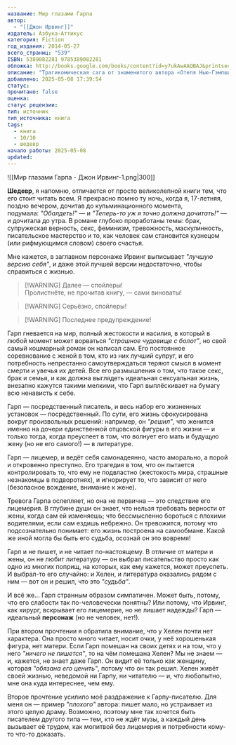```yaml
---
название: Мир глазами Гарпа
автор:
  - "[[Джон Ирвинг]]"
издатель: Азбука-Аттикус
категория: Fiction
год_издания: 2014-05-27
всего_страниц: "539"
ISBN: 5389082281 9785389082281
обложка: http://books.google.com/books/content?id=y7ukAwAAQBAJ&printsec=frontcover&img=1&zoom=1&edge=curl&source=gbs_api
описание: "Трагикомическая сага от знаменитого автора «Отеля Нью-Гэмпшир» и «Правил виноделов», «Мужчин не ее жизни» и «Последней ночи на Извилистой реке», «Сына цирка» и «Четвертой руки», панорамный бурлеск, сходный по размаху с «Бойней номер пять» Курта Воннегута или «Уловкой-22» Джозефа Хеллера. Именно «Мир глазами Гарпа» сделал Ирвинга современным классиком; роман был удостоен премии Национального книжного фонда, входил в шорт-лист Национальной книжной премии США, а также, по упорным слухам, и в шорт-лист Пулицеровской премии (оглашать пулицеровские шорт-листы начали ровно со следующего премиального года). «Мир глазами Гарпа» — это современная сага о семье, живущей в нашем беспощадном мире, члены которой пытаются, каждый по-своему и с переменным успехом, обрести гармонию. Главный герой романа — писатель, скандально знаменитый как своими книгами, так и обстоятельствами своего появления на свет; его произведения, реалистичные и абсурдные, вплетены в ткань романа. Сам автор точнее всего определил отношение будущих читателей к книге: «Она, возможно, вызовет порой улыбку даже у самого мрачного типа, однако разобьет немало чересчур нежных сердец»."
добавлено: 2025-05-08 17:39:54
статус: 
прочитано: false
оценка: 
статус рецензии: 
тип: источник
тип_источника: книга
tags:
  - книга
  - 10/10
  - шедевр
начало работы: 2025-05-08
updated:
---
```

![[Мир глазами Гарпа - Джон Ирвинг-1.png|300]]

**Шедевр**, я напомню, отличается от просто великолепной книги тем, что его стоит читать всем. Я прекрасно помню ту ночь, когда я, 17-летняя, поздно вечером, дочитав до кульминационного момента, подумала: _"Обалдеть!"_ — и _"Теперь-то уж я точно должна дочитать!"_ — и дочитала до утра. В романе глубоко проработаны темы: брак, супружеская верность, секс, феминизм, тревожность, маскулинность, писательское мастерство и то, как человек сам становится кузнецом (или рифмующимся словом) своего счастья.

Мне кажется, в заглавном персонаже Ирвинг выписывает _"лучшую версию себя"_, и даже этой лучшей версии недостаточно, чтобы справиться с жизнью.

> [!WARNING] Далее — спойлеры!  
> Пролистнёте, не прочитав книгу, — сами виноваты!

> [!WARNING] Серьёзно, спойлеры!

> [!WARNING] Последнее предупреждение!

Гарп гневается на мир, полный жестокости и насилия, в который в любой момент может ворваться _"страшное чудовище с болот"_, но свой самый кошмарный роман он написал сам. Его постоянное соревнование с женой в том, кто из них лучший супруг, и его потребность непрестанно самоутверждаться теряют смысл в момент смерти и увечья их детей. Все его размышления о том, что такое секс, брак и семья, и как должна выглядеть идеальная сексуальная жизнь, внезапно кажутся такими мелкими, что Гарп выплёскивает на бумагу всю ненависть к себе.

Гарп — посредственный писатель, и весь набор его жизненных установок — посредственный. По сути, его жизнь сфокусирована вокруг произвольных решений: например, он _"решил"_, что женится именно на дочери единственной отцовской фигуры в его жизни — и только тогда, когда преуспеет в том, что волнует его мать и будущую жену (но не его самого!) — в литературе.

Гарп — лицемер, и ведёт себя самонадеянно, часто аморально, а порой и откровенно преступно. Его трагедия в том, что он пытается контролировать то, что ему не подвластно (жестокость мира, страшные незнакомцы в подворотнях), и игнорирует то, что зависит от него (безопасное вождение, внимание к жене).

Тревога Гарпа ослепляет, но она не первична — это следствие его лицемерия. В глубине души он знает, что нельзя требовать верности от жены, когда сам ей изменяешь; что бессмысленно бороться с плохими водителями, если сам ездишь небрежно. Он тревожится, потому что подсознательно понимает: его жизнь построена на самообмане. Какой же иной могла бы быть его судьба, осознай он это вовремя!

Гарп и не пишет, и не читает по-настоящему. В отличие от матери и жены, он не любит литературу — он выбрал писательство просто как одно из многих поприщ, на которых, как ему кажется, может преуспеть. И выбрал-то его случайно: и Хелен, и литература оказались рядом с ним — вот он и решил, что это _"судьба"_.

И всё же… Гарп странным образом симпатичен. Может быть, потому, что его слабости так по-человечески понятны? Или потому, что Ирвинг, как хирург, вскрывает его лицемерие, но не лишает надежды? Гарп — идеальный **персонаж** (но не человек, нет!).

При втором прочтении я обратила внимание, что у Хелен почти нет характера. Она просто много читает, носит очки, у неё хорошенькая фигура, нет матери. Если Гарп помешан на своих детях и на том, что у него _"ничего не пишется"_, то на чём помешана Хелен? Мы не знаем — и, кажется, не знает даже Гарп. Он видит её только как женщину, которая _"обязана его ценить"_, потому что он так решил. Хелен живёт своей жизнью, неведомой ни Гарпу, ни читателю — и, что любопытно, мне она куда интереснее, чем ему.

Второе прочтение усилило моё раздражение к Гарпу-писателю. Для меня он — пример _"плохого"_ автора: пишет мало, но устраивает из этого целую драму. Возможно, поэтому мне так хочется быть писателем другого типа — тем, кто не ждёт музы, а каждый день вызывает её трудом, как молитвой без лицемерия и потребности кому-то что-то доказать.